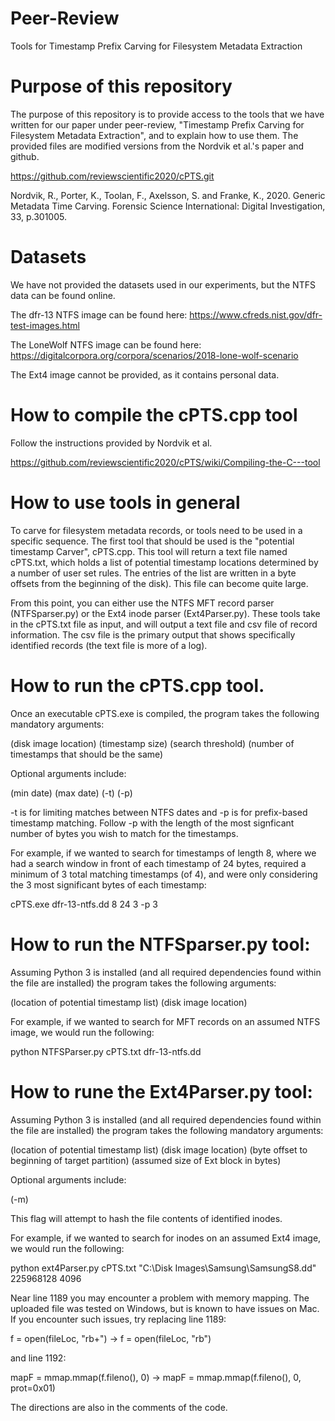# Peer-Review
Tools for Timestamp Prefix Carving for Filesystem Metadata Extraction

# Purpose of this repository

The purpose of this repository is to provide access to the tools that we have written for our paper under peer-review, "Timestamp Prefix Carving for Filesystem Metadata Extraction", and to explain how to use them.  The provided files are modified versions from the Nordvik et al.'s paper and github.  

https://github.com/reviewscientific2020/cPTS.git

Nordvik, R., Porter, K., Toolan, F., Axelsson, S. and Franke, K., 2020. Generic Metadata Time Carving. Forensic Science International: Digital Investigation, 33, p.301005.


# Datasets

We have not provided the datasets used in our experiments, but the NTFS data can be found online.  

The dfr-13 NTFS image can be found here: https://www.cfreds.nist.gov/dfr-test-images.html

The LoneWolf NTFS image can be found here: https://digitalcorpora.org/corpora/scenarios/2018-lone-wolf-scenario

The Ext4 image cannot be provided, as it contains personal data.

# How to compile the cPTS.cpp tool

Follow the instructions provided by Nordvik et al.

https://github.com/reviewscientific2020/cPTS/wiki/Compiling-the-C---tool

# How to use tools in general

To carve for filesystem metadata records, or tools need to be used in a specific sequence.  The first tool that should be used is the "potential timestamp Carver", cPTS.cpp.  This tool will return a text file named cPTS.txt, which holds a list of potential timestamp locations determined by a number of user set rules.  The entries of the list are written in a byte offsets from the beginning of the disk).  This file can become quite large.

From this point, you can either use the NTFS MFT record parser (NTFSparser.py) or the Ext4 inode parser (Ext4Parser.py).  These tools take in the cPTS.txt file as input, and will output a text file and csv file of record information.  The csv file is the primary output that shows specifically identified records (the text file is more of a log). 

# How to run the cPTS.cpp tool.

Once an executable cPTS.exe is compiled, the program takes the following mandatory arguments:

(disk image location) (timestamp size) (search threshold) (number of timestamps that should be the same)
  
Optional arguments include:

(min date) (max date) (-t) (-p)
  
-t is for limiting matches between NTFS dates and -p is for prefix-based timestamp matching.  Follow -p with the length of the most signficant number of bytes you wish to match for the timestamps.

For example, if we wanted to search for timestamps of length 8, where we had a search window in front of each timestamp of 24 bytes, required a minimum of 3 total matching timestamps (of 4), and were only considering the 3 most significant bytes of each timestamp:

cPTS.exe dfr-13-ntfs.dd 8 24 3 -p 3

# How to run the NTFSparser.py tool:

Assuming Python 3 is installed (and all required dependencies found within the file are installed) the program takes the following arguments:

(location of potential timestamp list) (disk image location)

For example, if we wanted to search for MFT records on an assumed NTFS image, we would run the following:

python NTFSParser.py cPTS.txt dfr-13-ntfs.dd

# How to rune the Ext4Parser.py tool:

Assuming Python 3 is installed (and all required dependencies found within the file are installed) the program takes the following mandatory arguments:

(location of potential timestamp list) (disk image location) (byte offset to beginning of target partition) (assumed size of Ext block in bytes)

Optional arguments include:

(-m)

This flag will attempt to hash the file contents of identified inodes.

For example, if we wanted to search for inodes on an assumed Ext4 image, we would run the following:

python ext4Parser.py cPTS.txt "C:\Disk Images\Samsung\SamsungS8.dd" 225968128 4096


Near line 1189 you may encounter a problem with memory mapping.  The uploaded file was tested on Windows, but is known to have issues on Mac.  If you encounter such issues, try replacing line 1189:

f = open(fileLoc, "rb+") -> f = open(fileLoc, "rb")

and line 1192:

mapF = mmap.mmap(f.fileno(), 0) -> mapF = mmap.mmap(f.fileno(), 0, prot=0x01)

The directions are also in the comments of the code.
